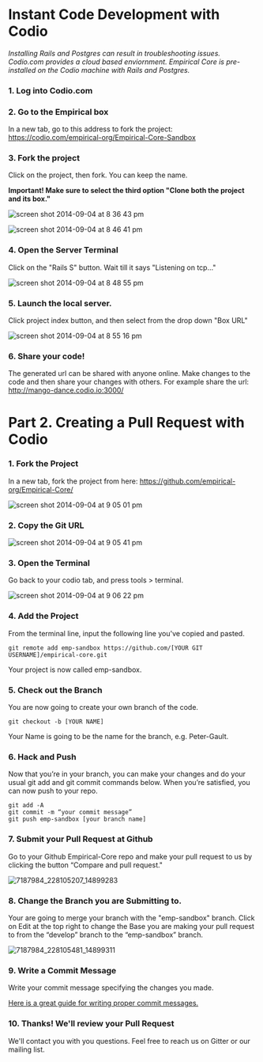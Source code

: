 # Instant Code Development with Codio

*Installing Rails and Postgres can result in troubleshooting issues. Codio.com provides a cloud based enviornment. Empirical Core is pre-installed on the Codio machine with Rails and Postgres.*

### 1. Log into Codio.com

### 2. Go to the Empirical box

In a new tab, go to this address to fork the project: https://codio.com/empirical-org/Empirical-Core-Sandbox

### 3. Fork the project

 Click on the project, then fork. You can keep the name. 

**Important! Make sure to select the third option "Clone both the project and its box."**

![screen shot 2014-09-04 at 8 36 43 pm](https://cloud.githubusercontent.com/assets/3667179/4159841/33ee7d22-34ab-11e4-94dd-964238810ba0.png)

![screen shot 2014-09-04 at 8 46 41 pm](https://cloud.githubusercontent.com/assets/3667179/4159868/e49285ce-34ab-11e4-8886-e1388ec2f524.png)

### 4. Open the Server Terminal

Click on the "Rails S" button. Wait till it says "Listening on tcp…"

![screen shot 2014-09-04 at 8 48 55 pm](https://cloud.githubusercontent.com/assets/3667179/4159873/f24dee10-34ab-11e4-8da1-b78423ef54c6.png)

### 5. Launch the local server.

Click project index button, and then select from the drop down "Box URL"

![screen shot 2014-09-04 at 8 55 16 pm](https://cloud.githubusercontent.com/assets/3667179/4159886/2e34aea0-34ac-11e4-8c27-8cf529ca833a.png)

### 6. Share your code!

The generated url can be shared with anyone online. Make changes to the code and then share your changes with others. For example share the url: http://mango-dance.codio.io:3000/

# Part 2. Creating a Pull Request with Codio

### 1. Fork the Project

In a new tab, fork the project from here: https://github.com/empirical-org/Empirical-Core/

![screen shot 2014-09-04 at 9 05 01 pm](https://cloud.githubusercontent.com/assets/3667179/4159941/9b10046a-34ad-11e4-9027-98e6e63ed163.png)

### 2. Copy the Git URL

![screen shot 2014-09-04 at 9 05 41 pm](https://cloud.githubusercontent.com/assets/3667179/4159965/e21864d8-34ad-11e4-826d-a3004a1e59c0.png)

### 3. Open the Terminal

Go back to your codio tab, and press tools > terminal.

![screen shot 2014-09-04 at 9 06 22 pm](https://cloud.githubusercontent.com/assets/3667179/4159974/1707a2b2-34ae-11e4-8b1b-c80e0debc366.png)

### 4. Add the Project

From the terminal line, input the following line you've copied and pasted. 
```
git remote add emp-sandbox https://github.com/[YOUR GIT USERNAME]/empirical-core.git   
```
Your project is now called emp-sandbox. 

### 5. Check out the Branch

You are now going to create your own branch of the code. 
```
git checkout -b [YOUR NAME]
```
Your Name is going to be the name for the branch, e.g. Peter-Gault. 

### 6. Hack and Push

Now that you’re in your branch, you can make your changes and do your usual git add and git commit commands below. When you’re satisfied, you can now push to your repo.
```
git add -A
git commit -m “your commit message”
git push emp-sandbox [your branch name]
```

### 7. Submit your Pull Request at Github

Go to your Github Empirical-Core repo and make your pull request to us by clicking the button “Compare and pull request."

![7187984_228105207_14899283](https://cloud.githubusercontent.com/assets/3667179/4160019/5b7defe0-34af-11e4-83d7-938e21f81de5.png)

### 8. Change the Branch you are Submitting to. 

Your are going to merge your branch with the "emp-sandbox" branch. Click on Edit at the top right to change the Base you are making your pull request to from the “develop” branch to the “emp-sandbox” branch. 

![7187984_228105481_14899311](https://cloud.githubusercontent.com/assets/3667179/4160038/0eae3cf0-34b0-11e4-8a57-35d8c41353c9.png)

### 9. Write a Commit Message

Write your commit message specifying the changes you made. 

[Here is a great guide for writing proper commit messages.](http://ablogaboutcode.com/2011/03/23/proper-git-commit-messages-and-an-elegant-git-history/)

### 10. Thanks! We'll review your Pull Request

We'll contact you with you questions. Feel free to reach us on Gitter or our mailing list. 
